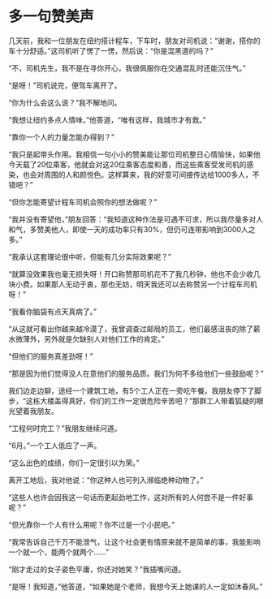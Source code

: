 # 多一句赞美声

几天前，我和一位朋友在纽约搭计程车，下车时，朋友对司机说：“谢谢，搭你的车十分舒适。”这司机听了愣了一愣，然后说：“你是混黑道的吗？” 

“不，司机先生，我不是在寻你开心，我很佩服你在交通混乱时还能沉住气。” 

“是呀！”司机说完，便驾车离开了。 

“你为什么会这么说？”我不解地问。 

“我想让纽约多点人情味，”他答道，“唯有这样，我城市才有救。” 

“靠你一个人的力量怎能办得到？” 

“我只是起带头作用。我相信一句小小的赞美能让那位司机整日心情愉快，如果他今天载了20位乘客，他就会对这20位乘客态度和善，而这些乘客受发司机的感染，也会对周围的人和颜悦色。这样算来，我的好意可间接传达给1000多人，不错吧？” 

“但你怎能寄望计程车司机会照你的想法做呢？” 

“我并没有寄望他，”朋友回答：“我知道这种作法是可遇不可求，所以我尽量多对人和气，多赞美他人，即使一天的成功率只有30%，但仍可连带影响到3000人之多。” 

“我承认这套理论很中听，但能有几分实际效果呢？” 

“就算没效果我也毫无损失呀！开口称赞那司机花不了我几秒钟，他也不会少收几块小费。如果那人无动于衷，那也无妨，明天我还可以去称赞另一个计程车司机呀！” 

“我看你脑袋有点天真病了。” 

“从这就可看出你越来越冷漠了，我曾调查过邮局的员工，他们最感沮丧的除了薪水微薄外，另外就是欠缺别人对他们工作的肯定。” 

“但他们的服务真差劲呀！” 

“那是因为他们觉得没人在意他们的服务品质。我们为何不多给他们一些鼓励呢？” 

我们边走边聊，途经一个建筑工地，有5个工人正在一旁吃午餐。我朋友停下了脚步，“这栋大楼盖得真好，你们的工作一定很危险辛苦吧？”那群工人带着狐疑的眼光望着我朋友。 

“工程何时完工？”我朋友继续问道。 

“6月。”一个工人低应了一声。 

“这么出色的成绩，你们一定很引以为荣。” 

离开工地后，我对他说：“你这种人也可列入濒临绝种动物了。” 

“这些人也许会因我这一句话而更起劲地工作，这对所有的人何尝不是一件好事呢？” 

“但光靠你一个人有什么用呢？你不过是一个小民吧。” 

“我常告诉自己千万不能泄气，让这个社会更有情原来就不是简单的事，我能影响一个就一个，能两个就两个……” 

“刚才走过的女子姿色平庸，你还对她笑？”我插嘴问道。 

“是呀！我知道，”他答道，“如果她是个老师，我想今天上她课的人一定如沐春风。”
 